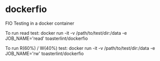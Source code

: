 # dockerfio
FIO Testing in a docker container

To run read test:
docker run -it -v /path/to/test/dir:/data -e JOB_NAME='read' toasterlint/dockerfio

To run R(60%) / W(40%) test:
docker run -it -v /path/to/test/dir:/data -e JOB_NAME='rw' toasterlint/dockerfio
